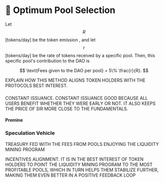 # 📐 Optimum Pool Selection



Let $$R$$ \[tokens/day] be the token emission , and let $$r$$ \[tokens/day] be the rate of tokens received by a specific pool. Then, this specific pool's contribution to the DAO is

$$
\text{Fees given to the DAO per pool} = 5\% \frac{r}{R}.
$$



EXPLAIN HOW THIS METHOD ALIGNS TOKEN HOLDERS WITH THE PROTOCOLS BEST INTEREST.

###

CONSTANT ISSUANCE. CONSTANT ISSUANCE GOOD BECAUSE ALL USERS BENEFIT WHETHER THEY WERE EARLY OR NOT. IT ALSO KEEPS THE PRICE OF SIR MORE CLOSE TO THE FUNDAMENTALS.

#### Premine

### Speculation Vehicle



TREASURY FED WITH THE FEES FROM POOLS ENJOYING THE LIQUIDITY MINING PROGRAM

INCENTIVES ALIGNMENT. IT IS IN THE BEST INTEREST OF TOKEN HOLDERS TO POINT THE LIQUIDITY MINING PROGRAM TO THE MOST PROFITABLE POOLS, WHICH IN TURN HELPS THEM STABILIZE FURTHER, MAKING THEM EVEN BETTER IN A POSITIVE FEEDBACK LOOP

